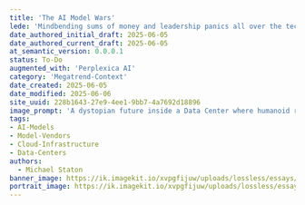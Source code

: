 ```yaml
---
title: 'The AI Model Wars'
lede: 'Mindbending sums of money and leadership panics all over the technolgoy world has set a frenzy of activity in the AI Model Wars. '
date_authored_initial_draft: 2025-06-05
date_authored_current_draft: 2025-06-05
at_semantic_version: 0.0.0.1
status: To-Do
augmented_with: 'Perplexica AI'
category: 'Megatrend-Context'
date_created: 2025-06-05
date_modified: 2025-06-06
site_uuid: 228b1643-27e9-4ee1-9bb7-4a7692d18896
image_prompt: 'A dystopian future inside a Data Center where humanoid robots are connecting servers to wires. One robot is carrying a larger server on his back and is sweating'
tags:
- AI-Models
- Model-Vendors
- Cloud-Infrastructure
- Data-Centers
authors:
  - Michael Staton
banner_image: https://ik.imagekit.io/xvpgfijuw/uploads/lossless/essays/2025-06-08_banner_image_The-AI-Model-Wars_063785e6-7cc5-4458-8945-151d3eefd6a1_BV01PMvu4.webp
portrait_image: https://ik.imagekit.io/xvpgfijuw/uploads/lossless/essays/2025-06-08_portrait_image_The-AI-Model-Wars_9ad0f2ac-bdd2-48c9-809e-b3fdeb7c9be2_G3NTHO_FR.webp
---
```



